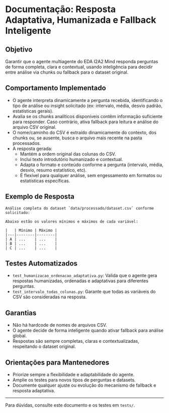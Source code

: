 # Documentação: Resposta Adaptativa, Humanizada e Fallback Inteligente

## Objetivo
Garantir que o agente multiagente do EDA I2A2 Mind responda perguntas de forma completa, clara e contextual, usando inteligência para decidir entre análise via chunks ou fallback para o dataset original.

## Comportamento Implementado
- O agente interpreta dinamicamente a pergunta recebida, identificando o tipo de análise ou insight solicitado (ex: intervalo, média, desvio padrão, estatísticas gerais).
- Avalia se os chunks analíticos disponíveis contêm informação suficiente para responder. Caso contrário, ativa fallback para leitura e análise do arquivo CSV original.
- O nome/caminho do CSV é extraído dinamicamente do contexto, dos chunks ou, se ausente, busca o arquivo mais recente na pasta processados.
- A resposta gerada:
  - Mantém a ordem original das colunas do CSV.
  - Inclui texto introdutório humanizado e contextual.
  - Adapta o formato e conteúdo conforme a pergunta (intervalo, média, desvio, resumo estatístico, etc).
  - É flexível para qualquer análise, sem engessamento em formatos ou estatísticas específicas.

## Exemplo de Resposta
```
Análise completa do dataset `data/processado/dataset.csv` conforme solicitado:

Abaixo estão os valores mínimos e máximos de cada variável:

|   | Mínimo | Máximo |
|---|--------|--------|
| A | ...    | ...    |
| B | ...    | ...    |
| C | ...    | ...    |
```

## Testes Automatizados
- `test_humanizacao_ordenacao_adaptativa.py`: Valida que o agente gera respostas humanizadas, ordenadas e adaptativas para diferentes perguntas.
- `test_intervalo_todas_colunas.py`: Garante que todas as variáveis do CSV são consideradas na resposta.

## Garantias
- Não há hardcode de nomes de arquivos CSV.
- O agente decide de forma inteligente quando ativar fallback para análise global.
- Respostas são sempre completas, claras e contextualizadas, respeitando o dataset original.

## Orientações para Mantenedores
- Priorize sempre a flexibilidade e adaptabilidade do agente.
- Amplie os testes para novos tipos de perguntas e datasets.
- Documente qualquer ajuste ou evolução do mecanismo de fallback e resposta adaptativa.

---

Para dúvidas, consulte este documento e os testes em `tests/`.
